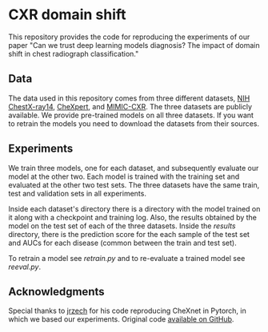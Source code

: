 # CXR domain shift
This repository provides the code for reproducing the experiments of our paper "Can we trust deep learning models diagnosis? The impact of domain shift in chest radiograph classification."

## Data
The data used in this repository comes from three different datasets, [NIH ChestX-ray14](https://arxiv.org/abs/1705.02315), [CheXpert](https://arxiv.org/abs/1901.07031), and [MIMIC-CXR](https://arxiv.org/abs/1901.07042). The three datasets are publicly available. We provide pre-trained models on all three datasets. If you want to retrain the models you need to download the datasets from their sources.

## Experiments
We train three models, one for each dataset, and subsequently evaluate our model at the other two. Each model is trained with the training set and evaluated at the other two test sets. The three datasets have the same train, test and validation sets in all experiments. 

Inside each dataset's directory there is a directory with the model trained on it along with a checkpoint and training log. Also, the results obtained by the model on the test set of each of the three datasets. Inside the *results* directory, there is the prediction score for the each sample of the test set and AUCs for each disease (common between the train and test set).

To retrain a model see *retrain.py* and to re-evaluate a trained model see *reeval.py*.

## Acknowledgments
Special thanks to [jrzech](https://github.com/jrzech) for his code reproducing CheXnet in Pytorch, in which we based our experiments. Original code [available on GitHub](https://github.com/jrzech/reproduce-chexnet).
